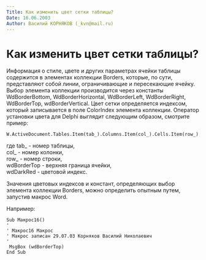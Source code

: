 ```yaml
---
Title: Как изменить цвет сетки таблицы?
Date: 16.06.2003
Author: Василий КОРНЯКОВ (_kvn@mail.ru)
---
```



Как изменить цвет сетки таблицы?
================================

Информация о стиле, цвете и других параметрах ячейки таблицы содержится
в элементах коллекции Borders, которые, по сути, представляют собой
линии, ограничивающие и пересекающие ячейку. Выбор элемента коллекции
производится через константы WdBorderBottom, WdBorderHorizontal,
WdBorderLeft, WdBorderRight, WdBorderTop, wdBorderVertical. Цвет сетки
определяется индексом, который записывается в поле ColorIndex элемента
коллекции. Оператор установки цвета для Delphi выглядит следующим
образом, смотрите пример:

    W.ActiveDocument.Tables.Item(tab_).Columns.Item(col_).Cells.Item(row_).Borders.Item(wdBorderTop).ColorIndex:=wdDarkRed;

где tab\_ - номер таблицы,  
col\_ - номер колонки,  
row\_ - номер строки,  
wdBorderTop - верхняя граница ячейки,  
wdDarkRed - цветовой индекс.

Значения цветовых индексов и констант, определяющих выбор элемента
коллекции Borders, можно определить опытным путем, запустив макрос Word.

Например:

    Sub Макрос16()
    '
    ' Макрос16 Макрос
    ' Макрос записан 29.07.03 Корняков Василий Николаевич
    '
     MsgBox (wdBorderTop)
    End Sub

